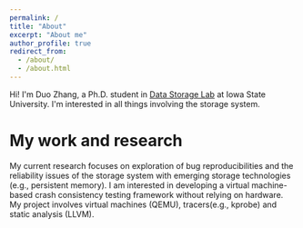 ```yaml
---
permalink: /
title: "About"
excerpt: "About me"
author_profile: true
redirect_from: 
  - /about/
  - /about.html
---
```


Hi! I'm Duo Zhang, a Ph.D. student in [Data Storage Lab](https://www.ece.iastate.edu/~mai/lab/dsl.html) at Iowa State University. I'm interested in all things involving the storage system. 

My work and research
======
My current research focuses on exploration of bug reproducibilities and the reliability issues of the storage system with emerging storage technologies (e.g., persistent memory). I am interested in developing a virtual machine-based crash consistency testing framework without relying on hardware. My project involves virtual machines (QEMU), tracers(e.g., kprobe) and static analysis (LLVM).
